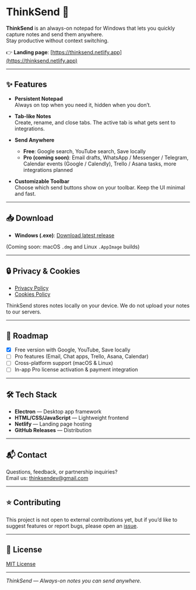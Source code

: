 # ThinkSend 📝

**ThinkSend** is an always-on notepad for Windows that lets you quickly capture notes and send them anywhere.  
Stay productive without context switching.

👉 **Landing page**: [https://thinksend.netlify.app](https://thinksend.netlify.app)

---

## ✨ Features

- **Persistent Notepad**  
  Always on top when you need it, hidden when you don’t.

- **Tab-like Notes**  
  Create, rename, and close tabs. The active tab is what gets sent to integrations.

- **Send Anywhere**  
  - **Free**: Google search, YouTube search, Save locally  
  - **Pro (coming soon)**: Email drafts, WhatsApp / Messenger / Telegram, Calendar events (Google / Calendly), Trello / Asana tasks, more integrations planned

- **Customizable Toolbar**  
  Choose which send buttons show on your toolbar. Keep the UI minimal and fast.

---

## 📥 Download

- **Windows (.exe)**: [Download latest release](https://github.com/xyzeyu/thinksend/releases/download/v1.0.1/ThinkSend-Free-Setup-1.0.1.exe)

(Coming soon: macOS `.dmg` and Linux `.AppImage` builds)

---

## 🔒 Privacy & Cookies

- [Privacy Policy](https://thinksend.netlify.app/privacy)  
- [Cookies Policy](https://thinksend.netlify.app/cookies)

ThinkSend stores notes locally on your device. We do not upload your notes to our servers.

---

## 🚀 Roadmap

- [x] Free version with Google, YouTube, Save locally  
- [ ] Pro features (Email, Chat apps, Trello, Asana, Calendar)  
- [ ] Cross-platform support (macOS & Linux)  
- [ ] In-app Pro license activation & payment integration

---

## 🛠️ Tech Stack

- **Electron** — Desktop app framework  
- **HTML/CSS/JavaScript** — Lightweight frontend  
- **Netlify** — Landing page hosting  
- **GitHub Releases** — Distribution

---

## 📬 Contact

Questions, feedback, or partnership inquiries?  
Email us: [thinksendev@gmail.com](mailto:thinksendev@gmail.com)

---

## ⭐ Contributing

This project is not open to external contributions yet, but if you’d like to suggest features or report bugs, please open an [issue](https://github.com/xyzeyu/thinksend/issues).

---

## 📜 License

[MIT License](LICENSE)

---

_ThinkSend — Always-on notes you can send anywhere._
